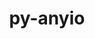 ---
title: "py-anyio"
layout: cache
categories: [package, develop]
meta: {"compilers": ["none"], "num_specs": 70, "num_specs_by_stack": {"data-vis-sdk": 10, "e4s": 40, "e4s-neoverse-v2": 20, "root": 70}, "oss": ["ubuntu20.04", "ubuntu22.04"], "platforms": ["linux"], "stacks": ["data-vis-sdk", "e4s", "e4s-neoverse-v2", "root"], "targets": ["neoverse_v2", "x86_64_v3"], "versions": ["3.6.2", "4.0.0"]}
spec_details: [{"compiler": "none", "hash": "2fjjl7vftogqa3njxvez3x6xrieh7kqx", "os": "ubuntu22.04", "platform": "linux", "size": "-", "stacks": ["e4s-neoverse-v2", "root"], "target": "neoverse_v2", "variants": ["build_system=python_pip"], "versions": ["4.0.0"]}, {"compiler": "none", "hash": "2hxhyeowisaftny5rqkjjs53plr6p6hd", "os": "ubuntu20.04", "platform": "linux", "size": "-", "stacks": ["data-vis-sdk", "root"], "target": "x86_64_v3", "variants": ["build_system=python_pip"], "versions": ["4.0.0"]}, {"compiler": "none", "hash": "2omi2jdbx26neknowpocv4vqc3dzqhdr", "os": "ubuntu22.04", "platform": "linux", "size": "-", "stacks": ["e4s", "root"], "target": "x86_64_v3", "variants": ["build_system=python_pip"], "versions": ["4.0.0"]}, {"compiler": "none", "hash": "32aevkq2xntjfa5qcmkunocp4a5dcvim", "os": "ubuntu22.04", "platform": "linux", "size": "-", "stacks": ["e4s", "root"], "target": "x86_64_v3", "variants": ["build_system=python_pip"], "versions": ["3.6.2"]}, {"compiler": "none", "hash": "34bt3uabxge7qgthcqnrawbt274ji2y7", "os": "ubuntu22.04", "platform": "linux", "size": "-", "stacks": ["e4s-neoverse-v2", "root"], "target": "neoverse_v2", "variants": ["build_system=python_pip"], "versions": ["4.0.0"]}, {"compiler": "none", "hash": "35tvbuhfbbasasm7ccctki2rpldrlqkx", "os": "ubuntu22.04", "platform": "linux", "size": "-", "stacks": ["e4s", "root"], "target": "x86_64_v3", "variants": ["build_system=python_pip"], "versions": ["4.0.0"]}, {"compiler": "none", "hash": "3ghx2m3unvsvhey4aku4btuonrgqwdbf", "os": "ubuntu20.04", "platform": "linux", "size": "-", "stacks": ["data-vis-sdk", "root"], "target": "x86_64_v3", "variants": ["build_system=python_pip"], "versions": ["4.0.0"]}, {"compiler": "none", "hash": "3mewkdaju2d5kewhyax7kmcmpcwleenj", "os": "ubuntu22.04", "platform": "linux", "size": "-", "stacks": ["e4s-neoverse-v2", "root"], "target": "neoverse_v2", "variants": ["build_system=python_pip"], "versions": ["4.0.0"]}, {"compiler": "none", "hash": "3t23rvqkrrxc52ewy72dfrqe6phs2pp4", "os": "ubuntu22.04", "platform": "linux", "size": "-", "stacks": ["e4s", "root"], "target": "x86_64_v3", "variants": ["build_system=python_pip"], "versions": ["4.0.0"]}, {"compiler": "none", "hash": "4ugktt7pqmlkx5yq4vw4tf4yaoy266qk", "os": "ubuntu22.04", "platform": "linux", "size": "-", "stacks": ["e4s", "root"], "target": "x86_64_v3", "variants": ["build_system=python_pip"], "versions": ["3.6.2"]}, {"compiler": "none", "hash": "5pveisgrk6d6kux3iywfoerzkodmocql", "os": "ubuntu22.04", "platform": "linux", "size": "-", "stacks": ["e4s-neoverse-v2", "root"], "target": "neoverse_v2", "variants": ["build_system=python_pip"], "versions": ["4.0.0"]}, {"compiler": "none", "hash": "6bbyzysl6unkslka2qyw3xwm3zligwsl", "os": "ubuntu22.04", "platform": "linux", "size": "-", "stacks": ["e4s", "root"], "target": "x86_64_v3", "variants": ["build_system=python_pip"], "versions": ["4.0.0"]}, {"compiler": "none", "hash": "6gvsjzh3cbuobck2x7mojlvnn2fhyalr", "os": "ubuntu22.04", "platform": "linux", "size": "-", "stacks": ["e4s", "root"], "target": "x86_64_v3", "variants": ["build_system=python_pip"], "versions": ["4.0.0"]}, {"compiler": "none", "hash": "6huov75bdkitjb362twf65wah4sqpz2w", "os": "ubuntu20.04", "platform": "linux", "size": "-", "stacks": ["data-vis-sdk", "root"], "target": "x86_64_v3", "variants": ["build_system=python_pip"], "versions": ["4.0.0"]}, {"compiler": "none", "hash": "6mvnynafzyuuelfz5viwakovtulqzelk", "os": "ubuntu22.04", "platform": "linux", "size": "-", "stacks": ["e4s-neoverse-v2", "root"], "target": "neoverse_v2", "variants": ["build_system=python_pip"], "versions": ["4.0.0"]}, {"compiler": "none", "hash": "6rrjyldp4qck42m2k4jvmbpwx3lskyh2", "os": "ubuntu22.04", "platform": "linux", "size": "-", "stacks": ["e4s-neoverse-v2", "root"], "target": "neoverse_v2", "variants": ["build_system=python_pip"], "versions": ["4.0.0"]}, {"compiler": "none", "hash": "74ur3tyfiwjz4sndtnqnynpwvz2wflnz", "os": "ubuntu22.04", "platform": "linux", "size": "-", "stacks": ["e4s", "root"], "target": "x86_64_v3", "variants": ["build_system=python_pip"], "versions": ["3.6.2"]}, {"compiler": "none", "hash": "7r732qt7elw76scj4bcfbhy2wxvlctlo", "os": "ubuntu22.04", "platform": "linux", "size": "-", "stacks": ["e4s", "root"], "target": "x86_64_v3", "variants": ["build_system=python_pip"], "versions": ["4.0.0"]}, {"compiler": "none", "hash": "anjt6vjvr35lmaqq5hvc6vtokp3wxuzi", "os": "ubuntu22.04", "platform": "linux", "size": "-", "stacks": ["e4s-neoverse-v2", "root"], "target": "neoverse_v2", "variants": ["build_system=python_pip"], "versions": ["4.0.0"]}, {"compiler": "none", "hash": "arnsp7ajvfftv7ph3pbqzxcyp2kqcbly", "os": "ubuntu22.04", "platform": "linux", "size": "-", "stacks": ["e4s", "root"], "target": "x86_64_v3", "variants": ["build_system=python_pip"], "versions": ["3.6.2"]}, {"compiler": "none", "hash": "b7edtnmnlyki6qmidcivlwfvzfjddvce", "os": "ubuntu22.04", "platform": "linux", "size": "-", "stacks": ["e4s", "root"], "target": "x86_64_v3", "variants": ["build_system=python_pip"], "versions": ["4.0.0"]}, {"compiler": "none", "hash": "clxcvh37eshffleu5tv6dwcl5aokog6t", "os": "ubuntu22.04", "platform": "linux", "size": "-", "stacks": ["e4s", "root"], "target": "x86_64_v3", "variants": ["build_system=python_pip"], "versions": ["3.6.2"]}, {"compiler": "none", "hash": "e7oa6h6idklv3vfjzwsjjjjba3qxtdju", "os": "ubuntu22.04", "platform": "linux", "size": "-", "stacks": ["e4s-neoverse-v2", "root"], "target": "neoverse_v2", "variants": ["build_system=python_pip"], "versions": ["4.0.0"]}, {"compiler": "none", "hash": "eymn3rppyyczy3h5oq5kvhq27njl3uoc", "os": "ubuntu22.04", "platform": "linux", "size": "-", "stacks": ["e4s-neoverse-v2", "root"], "target": "neoverse_v2", "variants": ["build_system=python_pip"], "versions": ["4.0.0"]}, {"compiler": "none", "hash": "f5nfytfhxklb5gzkqfb4e3udpmqj2nj3", "os": "ubuntu22.04", "platform": "linux", "size": "-", "stacks": ["e4s", "root"], "target": "x86_64_v3", "variants": ["build_system=python_pip"], "versions": ["4.0.0"]}, {"compiler": "none", "hash": "fha56uohnfmcstdr2s5sw522rjdf72rf", "os": "ubuntu22.04", "platform": "linux", "size": "-", "stacks": ["e4s", "root"], "target": "x86_64_v3", "variants": ["build_system=python_pip"], "versions": ["3.6.2"]}, {"compiler": "none", "hash": "fzayeivjpk4dodrqj35mz7gha44tkvzf", "os": "ubuntu22.04", "platform": "linux", "size": "-", "stacks": ["e4s", "root"], "target": "x86_64_v3", "variants": ["build_system=python_pip"], "versions": ["4.0.0"]}, {"compiler": "none", "hash": "fzknadi3mytwoskcb2i4bpphxrfvmo3e", "os": "ubuntu22.04", "platform": "linux", "size": "-", "stacks": ["e4s", "root"], "target": "x86_64_v3", "variants": ["build_system=python_pip"], "versions": ["3.6.2"]}, {"compiler": "none", "hash": "g6ztcjd2qfyj7sytq5xfl7t6vs55f6cr", "os": "ubuntu22.04", "platform": "linux", "size": "-", "stacks": ["e4s-neoverse-v2", "root"], "target": "neoverse_v2", "variants": ["build_system=python_pip"], "versions": ["4.0.0"]}, {"compiler": "none", "hash": "grpmeyd2zl44h2pfemfoj5dw2al5oigt", "os": "ubuntu22.04", "platform": "linux", "size": "-", "stacks": ["e4s", "root"], "target": "x86_64_v3", "variants": ["build_system=python_pip"], "versions": ["3.6.2"]}, {"compiler": "none", "hash": "ip24knrufjkca4xmydgzh67y7duhd7du", "os": "ubuntu22.04", "platform": "linux", "size": "-", "stacks": ["e4s-neoverse-v2", "root"], "target": "neoverse_v2", "variants": ["build_system=python_pip"], "versions": ["4.0.0"]}, {"compiler": "none", "hash": "iylzsp4dehdzx6xptfbdwruvv4ezoigq", "os": "ubuntu22.04", "platform": "linux", "size": "-", "stacks": ["e4s", "root"], "target": "x86_64_v3", "variants": ["build_system=python_pip"], "versions": ["3.6.2"]}, {"compiler": "none", "hash": "jrm75gcyh2ei6khjefn4f4j7ezgamxag", "os": "ubuntu22.04", "platform": "linux", "size": "-", "stacks": ["e4s", "root"], "target": "x86_64_v3", "variants": ["build_system=python_pip"], "versions": ["3.6.2"]}, {"compiler": "none", "hash": "jytd5nwtrhwvcygktff4npxiufdq6er7", "os": "ubuntu22.04", "platform": "linux", "size": "-", "stacks": ["e4s", "root"], "target": "x86_64_v3", "variants": ["build_system=python_pip"], "versions": ["3.6.2"]}, {"compiler": "none", "hash": "kmu4wfoshen7mzj2lpyg2esdrvhgecw4", "os": "ubuntu22.04", "platform": "linux", "size": "-", "stacks": ["e4s", "root"], "target": "x86_64_v3", "variants": ["build_system=python_pip"], "versions": ["3.6.2"]}, {"compiler": "none", "hash": "lbexn5kaoa3l66msudwynwakfmibeq7q", "os": "ubuntu22.04", "platform": "linux", "size": "-", "stacks": ["e4s-neoverse-v2", "root"], "target": "neoverse_v2", "variants": ["build_system=python_pip"], "versions": ["4.0.0"]}, {"compiler": "none", "hash": "lkwavbcxmuwyr3mpsnqcgrgr36ysbuvr", "os": "ubuntu22.04", "platform": "linux", "size": "-", "stacks": ["e4s", "root"], "target": "x86_64_v3", "variants": ["build_system=python_pip"], "versions": ["4.0.0"]}, {"compiler": "none", "hash": "lvkqql2xlkip2z67owvxzcj7et5hontj", "os": "ubuntu22.04", "platform": "linux", "size": "-", "stacks": ["e4s-neoverse-v2", "root"], "target": "neoverse_v2", "variants": ["build_system=python_pip"], "versions": ["4.0.0"]}, {"compiler": "none", "hash": "lyg3vnmvftfzjckbbs3kdhgroqlxeg7d", "os": "ubuntu22.04", "platform": "linux", "size": "-", "stacks": ["e4s-neoverse-v2", "root"], "target": "neoverse_v2", "variants": ["build_system=python_pip"], "versions": ["4.0.0"]}, {"compiler": "none", "hash": "mfkbfcsvbeebdkaffp3alc76a27fxmi2", "os": "ubuntu22.04", "platform": "linux", "size": "-", "stacks": ["e4s", "root"], "target": "x86_64_v3", "variants": ["build_system=python_pip"], "versions": ["3.6.2"]}, {"compiler": "none", "hash": "mkasb3hinnuwbbnni7hnw5mcsgvrie7o", "os": "ubuntu22.04", "platform": "linux", "size": "-", "stacks": ["e4s", "root"], "target": "x86_64_v3", "variants": ["build_system=python_pip"], "versions": ["3.6.2"]}, {"compiler": "none", "hash": "mswhmn73zgpyjwvwppjqi4ucybyedqzf", "os": "ubuntu20.04", "platform": "linux", "size": "-", "stacks": ["data-vis-sdk", "root"], "target": "x86_64_v3", "variants": ["build_system=python_pip"], "versions": ["4.0.0"]}, {"compiler": "none", "hash": "n4m3fbeaspuue5oqrimwf4w3yzesuhjk", "os": "ubuntu20.04", "platform": "linux", "size": "-", "stacks": ["data-vis-sdk", "root"], "target": "x86_64_v3", "variants": ["build_system=python_pip"], "versions": ["4.0.0"]}, {"compiler": "none", "hash": "nstqdtygbfan3dopqqfmpgw7uscihi3q", "os": "ubuntu22.04", "platform": "linux", "size": "-", "stacks": ["e4s", "root"], "target": "x86_64_v3", "variants": ["build_system=python_pip"], "versions": ["3.6.2"]}, {"compiler": "none", "hash": "o4cv2w73tey542tnv2q5pmkmjbccog5s", "os": "ubuntu22.04", "platform": "linux", "size": "-", "stacks": ["e4s-neoverse-v2", "root"], "target": "neoverse_v2", "variants": ["build_system=python_pip"], "versions": ["4.0.0"]}, {"compiler": "none", "hash": "o5hm7eiyrxbze5q352uypizspfp2gqnd", "os": "ubuntu20.04", "platform": "linux", "size": "-", "stacks": ["data-vis-sdk", "root"], "target": "x86_64_v3", "variants": ["build_system=python_pip"], "versions": ["4.0.0"]}, {"compiler": "none", "hash": "ohjdufplb3sg5zqew4b63ve7sufnhuna", "os": "ubuntu22.04", "platform": "linux", "size": "-", "stacks": ["e4s-neoverse-v2", "root"], "target": "neoverse_v2", "variants": ["build_system=python_pip"], "versions": ["4.0.0"]}, {"compiler": "none", "hash": "p2dzbf3rxamtxb67dvgp2mpofnwrmzbo", "os": "ubuntu22.04", "platform": "linux", "size": "-", "stacks": ["e4s-neoverse-v2", "root"], "target": "neoverse_v2", "variants": ["build_system=python_pip"], "versions": ["4.0.0"]}, {"compiler": "none", "hash": "pxgdy3udbym44o6xjq3ttx2e3dwyu5lh", "os": "ubuntu22.04", "platform": "linux", "size": "-", "stacks": ["e4s", "root"], "target": "x86_64_v3", "variants": ["build_system=python_pip"], "versions": ["4.0.0"]}, {"compiler": "none", "hash": "qc5vg4quzuzorqzdpnatvjer4dfqg7rb", "os": "ubuntu20.04", "platform": "linux", "size": "-", "stacks": ["data-vis-sdk", "root"], "target": "x86_64_v3", "variants": ["build_system=python_pip"], "versions": ["4.0.0"]}, {"compiler": "none", "hash": "qsxmx6uez6luhsrbropha6efhnh5dk2w", "os": "ubuntu22.04", "platform": "linux", "size": "-", "stacks": ["e4s", "root"], "target": "x86_64_v3", "variants": ["build_system=python_pip"], "versions": ["3.6.2"]}, {"compiler": "none", "hash": "qvbwpbrwebn2znph6r72h4xtpunc57aw", "os": "ubuntu22.04", "platform": "linux", "size": "-", "stacks": ["e4s", "root"], "target": "x86_64_v3", "variants": ["build_system=python_pip"], "versions": ["4.0.0"]}, {"compiler": "none", "hash": "r6g4lmah3dqcfiqdbyh4ja5al6d4z22u", "os": "ubuntu20.04", "platform": "linux", "size": "-", "stacks": ["data-vis-sdk", "root"], "target": "x86_64_v3", "variants": ["build_system=python_pip"], "versions": ["4.0.0"]}, {"compiler": "none", "hash": "r7i3ufyhqde2jlvzde4ah3fc45ttawna", "os": "ubuntu22.04", "platform": "linux", "size": "-", "stacks": ["e4s", "root"], "target": "x86_64_v3", "variants": ["build_system=python_pip"], "versions": ["4.0.0"]}, {"compiler": "none", "hash": "rrhffe3kgafoafvdwzuytmcx437qaflr", "os": "ubuntu22.04", "platform": "linux", "size": "-", "stacks": ["e4s", "root"], "target": "x86_64_v3", "variants": ["build_system=python_pip"], "versions": ["3.6.2"]}, {"compiler": "none", "hash": "smc5aolr7mse4rxbih35g4he73g4wkwg", "os": "ubuntu22.04", "platform": "linux", "size": "-", "stacks": ["e4s", "root"], "target": "x86_64_v3", "variants": ["build_system=python_pip"], "versions": ["4.0.0"]}, {"compiler": "none", "hash": "stnaxxlvssizp4a2uoq4ezj5q3ygwnhs", "os": "ubuntu22.04", "platform": "linux", "size": "-", "stacks": ["e4s-neoverse-v2", "root"], "target": "neoverse_v2", "variants": ["build_system=python_pip"], "versions": ["4.0.0"]}, {"compiler": "none", "hash": "stvfn6zto7fhbpxr46643kl47k2xecol", "os": "ubuntu22.04", "platform": "linux", "size": "-", "stacks": ["e4s", "root"], "target": "x86_64_v3", "variants": ["build_system=python_pip"], "versions": ["4.0.0"]}, {"compiler": "none", "hash": "swwpvkyrvf7lt236ygco4e2qz7tonvg3", "os": "ubuntu22.04", "platform": "linux", "size": "-", "stacks": ["e4s", "root"], "target": "x86_64_v3", "variants": ["build_system=python_pip"], "versions": ["3.6.2"]}, {"compiler": "none", "hash": "ta74ik336oa3klnhrwfgb3tv6wb3anqa", "os": "ubuntu22.04", "platform": "linux", "size": "-", "stacks": ["e4s", "root"], "target": "x86_64_v3", "variants": ["build_system=python_pip"], "versions": ["4.0.0"]}, {"compiler": "none", "hash": "tedyrdx2wy2mwqqv4qqkkgzek5iiralu", "os": "ubuntu22.04", "platform": "linux", "size": "-", "stacks": ["e4s", "root"], "target": "x86_64_v3", "variants": ["build_system=python_pip"], "versions": ["4.0.0"]}, {"compiler": "none", "hash": "vvbrrb5dhlkhvvel3w53r2ciokvdgkch", "os": "ubuntu22.04", "platform": "linux", "size": "-", "stacks": ["e4s", "root"], "target": "x86_64_v3", "variants": ["build_system=python_pip"], "versions": ["4.0.0"]}, {"compiler": "none", "hash": "wmw5dwf6zw7caiyal5yglhtgeeflvsav", "os": "ubuntu22.04", "platform": "linux", "size": "-", "stacks": ["e4s", "root"], "target": "x86_64_v3", "variants": ["build_system=python_pip"], "versions": ["4.0.0"]}, {"compiler": "none", "hash": "x7gx5mrxlzlszetie3ooovrk4olyq6ou", "os": "ubuntu22.04", "platform": "linux", "size": "-", "stacks": ["e4s-neoverse-v2", "root"], "target": "neoverse_v2", "variants": ["build_system=python_pip"], "versions": ["4.0.0"]}, {"compiler": "none", "hash": "xe2vvk7c4x44vydwjqfhiawou7ih3rt3", "os": "ubuntu20.04", "platform": "linux", "size": "-", "stacks": ["data-vis-sdk", "root"], "target": "x86_64_v3", "variants": ["build_system=python_pip"], "versions": ["4.0.0"]}, {"compiler": "none", "hash": "xin5jmhy2egokcbps23oml6btzdidspf", "os": "ubuntu22.04", "platform": "linux", "size": "-", "stacks": ["e4s-neoverse-v2", "root"], "target": "neoverse_v2", "variants": ["build_system=python_pip"], "versions": ["4.0.0"]}, {"compiler": "none", "hash": "xqncujefebcktmk22em2mpzw44kc4v7k", "os": "ubuntu22.04", "platform": "linux", "size": "-", "stacks": ["e4s", "root"], "target": "x86_64_v3", "variants": ["build_system=python_pip"], "versions": ["3.6.2"]}, {"compiler": "none", "hash": "yrqnfco7pdyhmskmpveix7j2lkawc5cf", "os": "ubuntu22.04", "platform": "linux", "size": "-", "stacks": ["e4s", "root"], "target": "x86_64_v3", "variants": ["build_system=python_pip"], "versions": ["3.6.2"]}, {"compiler": "none", "hash": "zi6lnlauanwregw7q4yu4diyyz4m4jzr", "os": "ubuntu22.04", "platform": "linux", "size": "-", "stacks": ["e4s", "root"], "target": "x86_64_v3", "variants": ["build_system=python_pip"], "versions": ["4.0.0"]}, {"compiler": "none", "hash": "zice6djnrnbi6gfv3dsg24ci4mf5lw6s", "os": "ubuntu20.04", "platform": "linux", "size": "-", "stacks": ["data-vis-sdk", "root"], "target": "x86_64_v3", "variants": ["build_system=python_pip"], "versions": ["4.0.0"]}]
---
